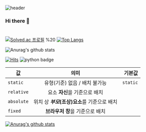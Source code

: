 ![header](https://capsule-render.vercel.app/api?type=slice&color=gradient&customColorList=0,1,2&height=100&section=header&text=Hello%20World!&fontSize=50&fontAlign=70&animation=fadeIn&fontColor=d6ace6&desc=J%20G%20Ryu&desc=Desc&descSize=30&rotate=20)

### Hi there 👋

<!--
**JunGyuRyu/JunGyuRyu** is a ✨ _special_ ✨ repository because its `README.md` (this file) appears on your GitHub profile.

Here are some ideas to get you started:

- 🔭 I’m currently working on ...
- 🌱 I’m currently learning ...
- 👯 I’m looking to collaborate on ...
- 🤔 I’m looking for help with ...
- 💬 Ask me about ...
- 📫 How to reach me: ...
- 😄 Pronouns: ...
- ⚡ Fun fact: ...
-->

# <div align=center>
# </div>
[![Solved.ac 프로필](http://mazassumnida.wtf/api/v2/generate_badge?boj=fbwnsrb120)](https://solved.ac/fbwnsrb120/) %20 [![Top Langs](https://github-readme-stats.vercel.app/api/top-langs/?username=JunGyuRyu&hide=postscript&layout=compact&theme=midnight-purple)](https://github.com/JunGyuRyu/github-readme-stats)

![Anurag's github stats](https://github-readme-stats.vercel.app/api?username=JunGyuRyu)

[![Hits](https://hits.seeyoufarm.com/api/count/incr/badge.svg?url=https%3A%2F%2Fgithub.com%2FJunGyuRyu&count_bg=%2379C83D&title_bg=%23555555&icon=mediafire.svg&icon_color=%23FFCA00&title=hits&edge_flat=false)](https://hits.seeyoufarm.com) ![python badge](https://img.shields.io/badge/-PYTHON-%23F7DF1E?style=flat-square&logo=Python&logoColor=white&color=3776AB)





값 | 의미 | 기본값
---|:---:|---:
`static` | 유형(기준) 없음 / 배치 불가능 | `static`
`relative` | 요소 **자신**을 기준으로 배치 |
`absolute` | 위치 상 **_부모_(조상)요소**를 기준으로 배치 |
`fixed` | **브라우저 창**을 기준으로 배치 |

[![Anurag's github stats](https://github-readme-stats.vercel.app/api?username=JunGyuRyu)](https://github.com/anuraghazra/github-readme-stats)
